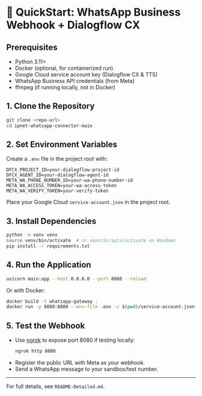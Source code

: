 # 🚀 QuickStart: WhatsApp Business Webhook + Dialogflow CX

## Prerequisites
- Python 3.11+
- Docker (optional, for containerized run)
- Google Cloud service account key (Dialogflow CX & TTS)
- WhatsApp Business API credentials (from Meta)
- ffmpeg (if running locally, not in Docker)

## 1. Clone the Repository
```bash
git clone <repo-url>
cd ipnet-whatsapp-connector-main
```

## 2. Set Environment Variables
Create a `.env` file in the project root with:
```
DFCX_PROJECT_ID=your-dialogflow-project-id
DFCX_AGENT_ID=your-dialogflow-agent-id
META_WA_PHONE_NUMBER_ID=your-wa-phone-number-id
META_WA_ACCESS_TOKEN=your-wa-access-token
META_WA_VERIFY_TOKEN=your-verify-token
```
Place your Google Cloud `service-account.json` in the project root.

## 3. Install Dependencies
```bash
python -m venv venv
source venv/bin/activate  # or venv\Scripts\activate on Windows
pip install -r requirements.txt
```

## 4. Run the Application
```bash
uvicorn main:app --host 0.0.0.0 --port 8080 --reload
```

Or with Docker:
```bash
docker build -t whatsapp-gateway .
docker run -p 8080:8080 --env-file .env -v $(pwd)/service-account.json:/app/service-account.json whatsapp-gateway
```

## 5. Test the Webhook
- Use [ngrok](https://ngrok.com/) to expose port 8080 if testing locally:
  ```bash
  ngrok http 8080
  ```
- Register the public URL with Meta as your webhook.
- Send a WhatsApp message to your sandbox/test number.

---
For full details, see `README-Detailed.md`. 